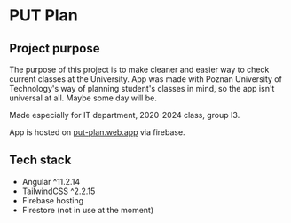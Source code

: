 # PUT Plan

## Project purpose

The purpose of this project is to make cleaner and easier way to check current classes at the University. App was made with Poznan University of Technology's way of planning student's classes in mind, so the app isn't universal at all. Maybe some day will be.

Made especially for IT department, 2020-2024 class, group I3.

App is hosted on [put-plan.web.app](https://put-plan.web.app) via firebase.

## Tech stack
 - Angular ^11.2.14
 - TailwindCSS ^2.2.15
 - Firebase hosting
 - Firestore (not in use at the moment)
 
